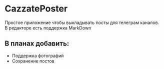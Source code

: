 # CazzatePoster
Простое приложение чтобы выкладывать посты для телеграм каналов. В редакторе есть поддержка MarkDown

## В планах добавить:
 - Поддержка фотографий
 - Сохранение постов
 